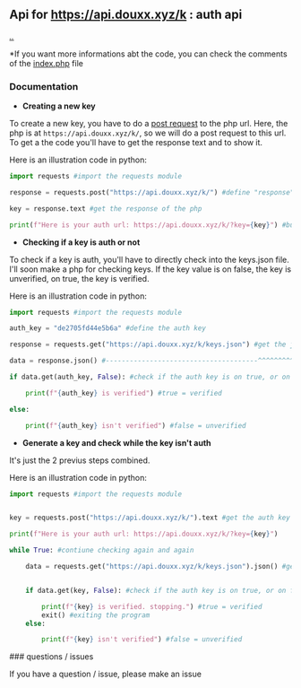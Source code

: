 ## Api for https://api.douxx.xyz/k : auth api
*[..](https://github.com/douxxu/api.douxx.xyz/tree/main)*  

*If you want more informations abt the code, you can check the comments of the [index.php](https://github.com/douxxu/api.douxx.xyz/blob/main/k/index.php) file

### Documentation

- **Creating a new key**

To create a new key, you have to do a [post request](https://en.wikipedia.org/wiki/POST_(HTTP)) to the php url. Here, the php is at `https://api.douxx.xyz/k/`, so we will do a post request to this url. To get a the code you'll have to get the response text and to show it. 
  
Here is an illustration code in python:
```py
import requests #import the requests module

response = requests.post("https://api.douxx.xyz/k/") #define "response" with a request to the php url

key = response.text #get the response of the php

print(f"Here is your auth url: https://api.douxx.xyz/k/?key={key}") #build the auth url with the key provided into the response

```
  
  
- **Checking if a key is auth or not**

To check if a key is auth, you'll have to directly check into the keys.json file. I'll soon make a php for checking keys. If the key value is on false, the key is unverified, on true, the key is verified.

Here is an illustration code in python:
```py
import requests #import the requests module

auth_key = "de2705fd44e5b6a" #define the auth key

response = requests.get("https://api.douxx.xyz/k/keys.json") #get the json

data = response.json() #--------------------------------------^^^^^^^^^^^^

if data.get(auth_key, False): #check if the auth key is on true, or on false

    print(f"{auth_key} is verified") #true = verified

else:

    print(f"{auth_key} isn't verified") #false = unverified
```
  

- **Generate a key and check while the key isn't auth**
  
It's just the 2 previus steps combined.
  
Here is an illustration code in python:
```py
import requests #import the requests module


key = requests.post("https://api.douxx.xyz/k/").text #get the auth key

print(f"Here is your auth url: https://api.douxx.xyz/k/?key={key}")

while True: #contiune checking again and again

    data = requests.get("https://api.douxx.xyz/k/keys.json").json() #get the json


    if data.get(key, False): #check if the auth key is on true, or on false

        print(f"{key} is verified. stopping.") #true = verified
        exit() #exiting the program
    else:

        print(f"{key} isn't verified") #false = unverified
```

### questions / issues

If you have a question / issue, please make an issue

    
